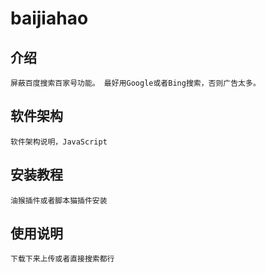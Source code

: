 # baijiahao

## 介绍
    屏蔽百度搜索百家号功能。 最好用Google或者Bing搜索，否则广告太多。

## 软件架构
    软件架构说明，JavaScript

## 安装教程
    油猴插件或者脚本猫插件安装

## 使用说明
    下载下来上传或者直接搜索都行
